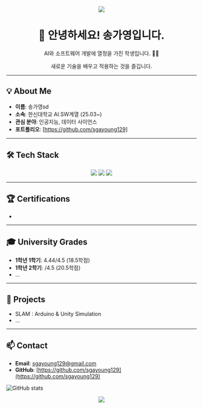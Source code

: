 <div align="center">
  <a href="https://github.com/sgayoung129">
    <img src="https://capsule-render.vercel.app/api?type=waving&color=B2CCFF&height=200&section=header&text=송가영%20profile&fontSize=65&fontColor=navy" />
  </a>
</div>

<div align="center">
  
  <h1>👋 안녕하세요! 송가영입니다.</h1>
  
  <p>AI와 소프트웨어 개발에 열정을 가진 학생입니다. 👩‍🏫 </p>
  <p>새로운 기술을 배우고 적용하는 것을 즐깁니다.</p>
  
</div>

---


## 💡 About Me
- **이름**: 송가영sd
- **소속**: 한신대학교 AI.SW계열 (25.03~)
- **관심 분야**: 인공지능, 데이터 사이언스
- **포트폴리오**: [https://github.com/sgayoung129]

---
<p align="center">

## 🛠️ Tech Stack

<div align="center">

  <!-- 배우고 있거나 사용할 수 있는 기술 아이콘을 추가하세요. -->
  <!-- 예시: https://github.com/devicons/devicon/tree/master/icons -->
  
  <img src="https://img.shields.io/badge/C-A8B9CC?style=for-the-badge&logo=c&logoColor=white">
  <img src="https://img.shields.io/badge/Python-3776AB?style=for-the-badge&logo=python&logoColor=white"> 
  <img src="https://img.shields.io/badge/JavaScript-F7DF1E?style=for-the-badge&logo=javascript&logoColor=black">
  <!-- <img src="https://img.shields.io/badge/React-61DAFB?style=for-the-badge&logo=react&logoColor=black"> -->
  <!-- <img src="https://img.shields.io/badge/Node.js-339933?style=for-the-badge&logo=Node.js&logoColor=white"> -->
  
</div>

---
## 🏆 Certifications

- 

---
## 🎓 University Grades

- **1학년 1학기**: 4.44/4.5 (18.5학점)
- **1학년 2학기**: /4.5 (20.5학점)
- ...

---
## 🚀 Projects

- SLAM : Arduino & Unity Simulation
- ...
---
## 📫 Contact

- **Email**: sgayoung129@gmail.com
- **GitHub**: [https://github.com/sgayoung129](https://github.com/sgayoung129)

![GitHub stats](https://github-readme-stats.vercel.app/api?username=sgayoung129&show_icons=true&theme=stats)

<div align="center">
  <img src="https://capsule-render.vercel.app/api?type=waving&color=B2CCFF&height=100&section=footer"/>
</div>
